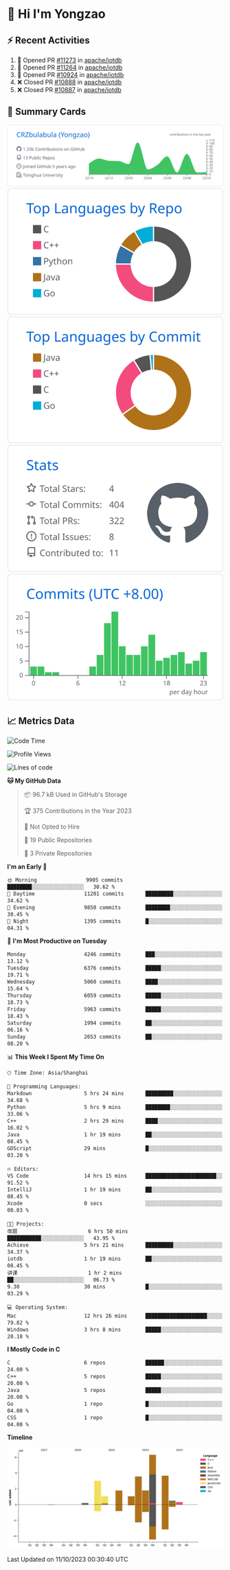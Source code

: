 # 👋 Hi I'm Yongzao

## ⚡ Recent Activities
<!--START_SECTION:activity-->
1. 💪 Opened PR [#11273](https://github.com/apache/iotdb/pull/11273) in [apache/iotdb](https://github.com/apache/iotdb)
2. 💪 Opened PR [#11264](https://github.com/apache/iotdb/pull/11264) in [apache/iotdb](https://github.com/apache/iotdb)
3. 💪 Opened PR [#10924](https://github.com/apache/iotdb/pull/10924) in [apache/iotdb](https://github.com/apache/iotdb)
4. ❌ Closed PR [#10888](https://github.com/apache/iotdb/pull/10888) in [apache/iotdb](https://github.com/apache/iotdb)
5. ❌ Closed PR [#10887](https://github.com/apache/iotdb/pull/10887) in [apache/iotdb](https://github.com/apache/iotdb)
<!--END_SECTION:activity-->

## 🎑 Summary Cards

[![](https://raw.githubusercontent.com/CRZbulabula/CRZbulabula/main/profile-summary-card-output/github/0-profile-details.svg)](https://github.com/vn7n24fzkq/github-profile-summary-cards)
[![](https://raw.githubusercontent.com/CRZbulabula/CRZbulabula/main/profile-summary-card-output/github/1-repos-per-language.svg)](https://github.com/vn7n24fzkq/github-profile-summary-cards) [![](https://raw.githubusercontent.com/CRZbulabula/CRZbulabula/main/profile-summary-card-output/github/2-most-commit-language.svg)](https://github.com/vn7n24fzkq/github-profile-summary-cards)
[![](https://raw.githubusercontent.com/CRZbulabula/CRZbulabula/main/profile-summary-card-output/github/3-stats.svg)](https://github.com/vn7n24fzkq/github-profile-summary-cards) [![](https://raw.githubusercontent.com/CRZbulabula/CRZbulabula/main/profile-summary-card-output/github/4-productive-time.svg)](https://github.com/vn7n24fzkq/github-profile-summary-cards)

## 📈 Metrics Data

<!--START_SECTION:waka-->
![Code Time](http://img.shields.io/badge/Code%20Time-341%20hrs%2027%20mins-blue)

![Profile Views](http://img.shields.io/badge/Profile%20Views-0-blue)

![Lines of code](https://img.shields.io/badge/From%20Hello%20World%20I%27ve%20Written-23.1%20million%20lines%20of%20code-blue)

**🐱 My GitHub Data** 

> 📦 96.7 kB Used in GitHub's Storage 
 > 
> 🏆 375 Contributions in the Year 2023
 > 
> 🚫 Not Opted to Hire
 > 
> 📜 19 Public Repositories 
 > 
> 🔑 3 Private Repositories 
 > 
**I'm an Early 🐤** 

```text
🌞 Morning                9905 commits        ████████░░░░░░░░░░░░░░░░░   30.62 % 
🌆 Daytime                11201 commits       █████████░░░░░░░░░░░░░░░░   34.62 % 
🌃 Evening                9850 commits        ████████░░░░░░░░░░░░░░░░░   30.45 % 
🌙 Night                  1395 commits        █░░░░░░░░░░░░░░░░░░░░░░░░   04.31 % 
```
📅 **I'm Most Productive on Tuesday** 

```text
Monday                   4246 commits        ███░░░░░░░░░░░░░░░░░░░░░░   13.12 % 
Tuesday                  6376 commits        █████░░░░░░░░░░░░░░░░░░░░   19.71 % 
Wednesday                5060 commits        ████░░░░░░░░░░░░░░░░░░░░░   15.64 % 
Thursday                 6059 commits        █████░░░░░░░░░░░░░░░░░░░░   18.73 % 
Friday                   5963 commits        █████░░░░░░░░░░░░░░░░░░░░   18.43 % 
Saturday                 1994 commits        ██░░░░░░░░░░░░░░░░░░░░░░░   06.16 % 
Sunday                   2653 commits        ██░░░░░░░░░░░░░░░░░░░░░░░   08.20 % 
```


📊 **This Week I Spent My Time On** 

```text
🕑︎ Time Zone: Asia/Shanghai

💬 Programming Languages: 
Markdown                 5 hrs 24 mins       █████████░░░░░░░░░░░░░░░░   34.68 % 
Python                   5 hrs 9 mins        ████████░░░░░░░░░░░░░░░░░   33.06 % 
C++                      2 hrs 29 mins       ████░░░░░░░░░░░░░░░░░░░░░   16.02 % 
Java                     1 hr 19 mins        ██░░░░░░░░░░░░░░░░░░░░░░░   08.45 % 
GDScript                 29 mins             █░░░░░░░░░░░░░░░░░░░░░░░░   03.20 % 

🔥 Editors: 
VS Code                  14 hrs 15 mins      ███████████████████████░░   91.52 % 
IntelliJ                 1 hr 19 mins        ██░░░░░░░░░░░░░░░░░░░░░░░   08.45 % 
Xcode                    0 secs              ░░░░░░░░░░░░░░░░░░░░░░░░░   00.03 % 

🐱‍💻 Projects: 
改题                       6 hrs 50 mins       ███████████░░░░░░░░░░░░░░   43.95 % 
Achieve                  5 hrs 21 mins       █████████░░░░░░░░░░░░░░░░   34.37 % 
iotdb                    1 hr 19 mins        ██░░░░░░░░░░░░░░░░░░░░░░░   08.45 % 
讲课                       1 hr 2 mins         ██░░░░░░░░░░░░░░░░░░░░░░░   06.73 % 
9.30                     30 mins             █░░░░░░░░░░░░░░░░░░░░░░░░   03.29 % 

💻 Operating System: 
Mac                      12 hrs 26 mins      ████████████████████░░░░░   79.82 % 
Windows                  3 hrs 8 mins        █████░░░░░░░░░░░░░░░░░░░░   20.18 % 
```

**I Mostly Code in C** 

```text
C                        6 repos             ██████░░░░░░░░░░░░░░░░░░░   24.00 % 
C++                      5 repos             █████░░░░░░░░░░░░░░░░░░░░   20.00 % 
Java                     5 repos             █████░░░░░░░░░░░░░░░░░░░░   20.00 % 
Go                       1 repo              █░░░░░░░░░░░░░░░░░░░░░░░░   04.00 % 
CSS                      1 repo              █░░░░░░░░░░░░░░░░░░░░░░░░   04.00 % 
```



**Timeline**

![Lines of Code chart](https://raw.githubusercontent.com/CRZbulabula/CRZbulabula/main/assets/bar_graph.png)


 Last Updated on 11/10/2023 00:30:40 UTC
<!--END_SECTION:waka-->

